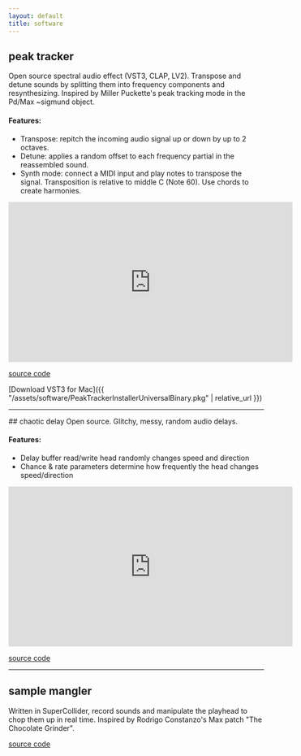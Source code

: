 ```yaml
---
layout: default
title: software
---
```

## peak tracker
Open source spectral audio effect (VST3, CLAP, LV2).
Transpose and detune sounds by splitting them into frequency components and resynthesizing.
Inspired by Miller Puckette's peak tracking mode in the Pd/Max ~sigmund object.

#### Features:
- Transpose: repitch the incoming audio signal up or down by up to 2 octaves.
- Detune: applies a random offset to each frequency partial in the reassembled sound.
- Synth mode: connect a MIDI input and play notes to transpose the signal. Transposition is relative to middle C (Note 60). Use chords to create harmonies.

<iframe width="560" height="315" src="https://www.youtube.com/embed/JVvRggFd4_g?si=tDxfF1qymieV33yB" title="YouTube video player" frameborder="0" allow="accelerometer; autoplay; clipboard-write; encrypted-media; gyroscope; picture-in-picture; web-share" allowfullscreen></iframe>

[source code](https://github.com/ctsexton/peak-tracker)

[Download VST3 for Mac]({{ "/assets/software/PeakTrackerInstallerUniversalBinary.pkg" | relative_url }})

<hr/>
## chaotic delay
Open source. Glitchy, messy, random audio delays.

#### Features:
- Delay buffer read/write head randomly changes speed and direction
- Chance & rate parameters determine how frequently the head changes speed/direction

<iframe width="560" height="315" src="https://www.youtube.com/embed/bvbjJuZpEaM?si=C3UE9bmwPh862pDm" title="YouTube video player" frameborder="0" allow="accelerometer; autoplay; clipboard-write; encrypted-media; gyroscope; picture-in-picture; web-share" allowfullscreen></iframe>

[source code](https://github.com/ctsexton/chaotic_delay)

<hr/>

## sample mangler
Written in SuperCollider, record sounds and manipulate the playhead to chop them up in real time. Inspired by Rodrigo Constanzo's Max patch "The Chocolate Grinder".

[source code](https://github.com/ctsexton/sampler)
